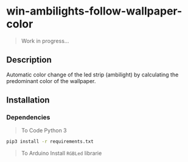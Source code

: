 # win-ambilights-follow-wallpaper-color

> Work in progress...

## Description
Automatic color change of the led strip (ambilight) by calculating the predominant color of the wallpaper.


## Installation

### Dependencies

> To Code
Python 3


```bash
pip3 install -r requirements.txt
```

> To Arduino
Install `RGBLed` librarie
